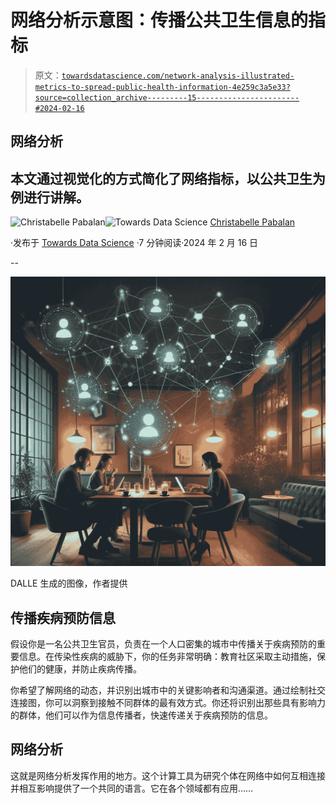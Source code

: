 # 网络分析示意图：传播公共卫生信息的指标

> 原文：[`towardsdatascience.com/network-analysis-illustrated-metrics-to-spread-public-health-information-4e259c3a5e33?source=collection_archive---------15-----------------------#2024-02-16`](https://towardsdatascience.com/network-analysis-illustrated-metrics-to-spread-public-health-information-4e259c3a5e33?source=collection_archive---------15-----------------------#2024-02-16)

## 网络分析

## 本文通过视觉化的方式简化了网络指标，以公共卫生为例进行讲解。

[](https://medium.com/@christabellecp?source=post_page---byline--4e259c3a5e33--------------------------------)![Christabelle Pabalan](https://medium.com/@christabellecp?source=post_page---byline--4e259c3a5e33--------------------------------)[](https://towardsdatascience.com/?source=post_page---byline--4e259c3a5e33--------------------------------)![Towards Data Science](https://towardsdatascience.com/?source=post_page---byline--4e259c3a5e33--------------------------------) [Christabelle Pabalan](https://medium.com/@christabellecp?source=post_page---byline--4e259c3a5e33--------------------------------)

·发布于 [Towards Data Science](https://towardsdatascience.com/?source=post_page---byline--4e259c3a5e33--------------------------------) ·7 分钟阅读·2024 年 2 月 16 日

--

![](img/1dc4fb06d0f7cfd7e74f6736b4d15f15.png)

DALLE 生成的图像，作者提供

## 传播疾病预防信息

假设你是一名公共卫生官员，负责在一个人口密集的城市中传播关于疾病预防的重要信息。在传染性疾病的威胁下，你的任务非常明确：教育社区采取主动措施，保护他们的健康，并防止疾病传播。

你希望了解网络的动态，并识别出城市中的关键影响者和沟通渠道。通过绘制社交连接图，你可以洞察到接触不同群体的最有效方式。你还将识别出那些具有影响力的群体，他们可以作为信息传播者，快速传递关于疾病预防的信息。

## 网络分析

这就是网络分析发挥作用的地方。这个计算工具为研究个体在网络中如何互相连接并相互影响提供了一个共同的语言。它在各个领域都有应用……
